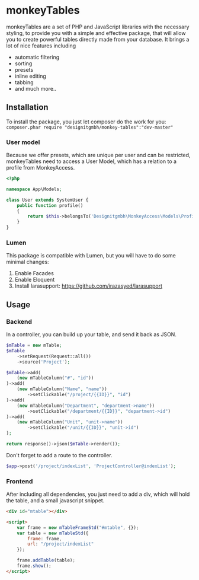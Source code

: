 # monkeyTables

monkeyTables are a set of PHP and JavaScript libraries with the necessary styling, to provide you with a simple and effective package, that will allow you to create powerful tables directly made from your database.
It brings a lot of nice features including
- automatic filtering 
- sorting
- presets
- inline editing
- tabbing
- and much more..
 
## Installation

To install the package, you just let composer do the work for you:   
```composer.phar require "designitgmbh/monkey-tables":"dev-master"```

### User model

Because we offer presets, which are unique per user and can be restricted, monkeyTables need to access a User Model, which has a relation to a profile from MonkeyAccess.
```PHP
<?php

namespace App\Models;

class User extends SystemUser {
 	public function profile()
	{
		return $this->belongsTo('Designitgmbh\MonkeyAccess\Models\Profile', 'profile_id');
	}
}
```

### Lumen

This package is compatible with Lumen, but you will have to do some minimal changes:

1. Enable Facades
2. Enable Eloquent
3. Install larasupport: https://github.com/irazasyed/larasupport

## Usage

### Backend

In a controller, you can build up your table, and send it back as JSON.
```PHP
$mTable = new mTable;
$mTable
	->setRequest(Request::all())
	->source('Project');

$mTable->add(
	(new mTableColumn("#", "id"))
)->add(
	(new mTableColumn("Name", "name"))
		->setClickable("/project/{{ID}}", "id")		
)->add(
	(new mTableColumn("Department", "department->name"))
		->setClickable("/department/{{ID}}", "department->id")
)->add(
	(new mTableColumn("Unit", "unit->name"))
		->setClickable("/unit/{{ID}}", "unit->id")
);

return response()->json($mTable->render());
```

Don't forget to add a route to the controller.
```PHP
$app->post('/project/indexList', 'ProjectController@indexList');
```

### Frontend

After including all dependencies, you just need to add a div, which will hold the table, and a small javascript snippet.

```HTML
<div id="mtable"></div>

<script>
	var frame = new mTableFrameStd("#mtable", {});
	var table = new mTableStd({
		frame: frame,
		url: "/project/indexList"
	});

	frame.addTable(table);
	frame.show();
</script>
```
